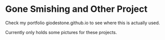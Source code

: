 # Gone Smishing and Other Project

Check my portfolio giodestone.github.io to see where this is actually used.

Currently only holds some pictures for these projects.